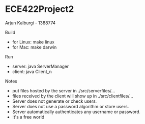 # ECE422Project2
Arjun Kalburgi - 1388774 

Build
- for Linux: make linux
- for Mac: make darwin

Run 
- server: java ServerManager
- client: java Client_n

Notes
- put files hosted by the server in ./src/serverfiles/...
- files received by the client will show up in ./src/clientfiles/...
- Server does not generate or check users. 
- Server does not use a password algorithm or store users.
- Server automatically authenticates any username or password. 
- It's a free world
